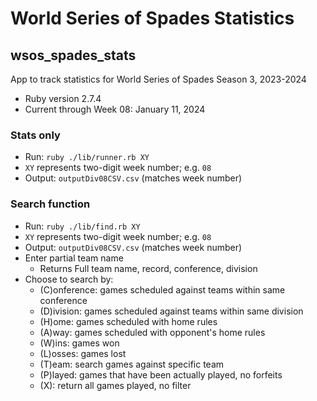 # World Series of Spades Statistics
## wsos_spades_stats
App to track statistics for World Series of Spades Season 3, 2023-2024

* Ruby version 2.7.4
* Current through Week 08: January 11, 2024

### Stats only
* Run: `ruby ./lib/runner.rb XY`
* `XY` represents two-digit week number; e.g. `08`
* Output: `outputDiv08CSV.csv` (matches week number)

### Search function
* Run: `ruby ./lib/find.rb XY`
* `XY` represents two-digit week number; e.g. `08`
* Output: `outputDiv08CSV.csv` (matches week number)
* Enter partial team name
    * Returns Full team name, record, conference, division
* Choose to search by:
    * (C)onference: games scheduled against teams within same conference
    * (D)ivision: games scheduled against teams within same division
    * (H)ome: games scheduled with home rules
    * (A)way: games scheduled with opponent's home rules
    * (W)ins: games won
    * (L)osses: games lost
    * (T)eam: search games against specific team
    * (P)layed: games that have been actually played, no forfeits
    * (X): return all games played, no filter 